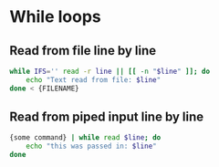 # While loops
## Read from file line by line
```bash
while IFS='' read -r line || [[ -n "$line" ]]; do
    echo "Text read from file: $line"
done < {FILENAME}
```
## Read from piped input line by line
```bash
{some command} | while read $line; do
	echo "this was passed in: $line"
done
```
